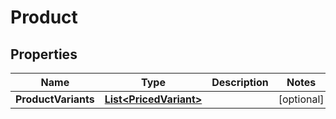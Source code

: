 # Product

## Properties
Name | Type | Description | Notes
------------ | ------------- | ------------- | -------------
**ProductVariants** | [**List&lt;PricedVariant&gt;**](PricedVariant.md) |  |  [optional]
